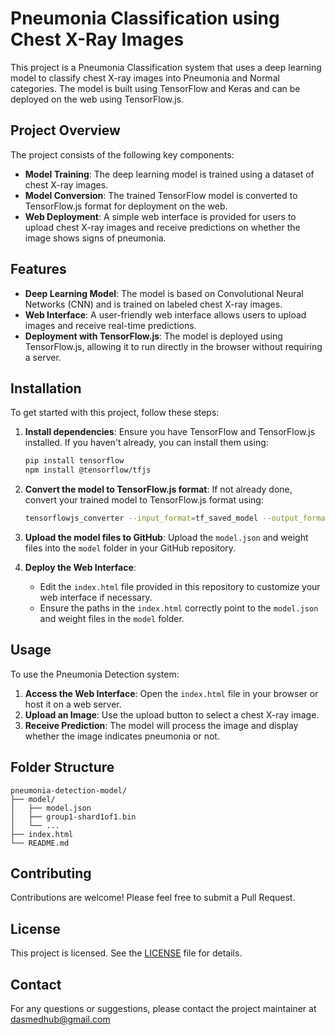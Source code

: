 # Pneumonia Classification using Chest X-Ray Images

This project is a Pneumonia Classification system that uses a deep learning model to classify chest X-ray images into Pneumonia and Normal categories. The model is built using TensorFlow and Keras and can be deployed on the web using TensorFlow.js.

## Project Overview

The project consists of the following key components:
- **Model Training**: The deep learning model is trained using a dataset of chest X-ray images.
- **Model Conversion**: The trained TensorFlow model is converted to TensorFlow.js format for deployment on the web.
- **Web Deployment**: A simple web interface is provided for users to upload chest X-ray images and receive predictions on whether the image shows signs of pneumonia.

## Features

- **Deep Learning Model**: The model is based on Convolutional Neural Networks (CNN) and is trained on labeled chest X-ray images.
- **Web Interface**: A user-friendly web interface allows users to upload images and receive real-time predictions.
- **Deployment with TensorFlow.js**: The model is deployed using TensorFlow.js, allowing it to run directly in the browser without requiring a server.

## Installation

To get started with this project, follow these steps:


1. **Install dependencies**:
   Ensure you have TensorFlow and TensorFlow.js installed. If you haven't already, you can install them using:
   ```bash
   pip install tensorflow
   npm install @tensorflow/tfjs
   ```

2. **Convert the model to TensorFlow.js format**:
   If not already done, convert your trained model to TensorFlow.js format using:
   ```bash
   tensorflowjs_converter --input_format=tf_saved_model --output_format=tfjs_graph_model /path/to/saved_model /path/to/output_folder
   ```

3. **Upload the model files to GitHub**:
   Upload the `model.json` and weight files into the `model` folder in your GitHub repository.

4. **Deploy the Web Interface**:
   - Edit the `index.html` file provided in this repository to customize your web interface if necessary.
   - Ensure the paths in the `index.html` correctly point to the `model.json` and weight files in the `model` folder.

## Usage

To use the Pneumonia Detection system:

1. **Access the Web Interface**: Open the `index.html` file in your browser or host it on a web server.
2. **Upload an Image**: Use the upload button to select a chest X-ray image.
3. **Receive Prediction**: The model will process the image and display whether the image indicates pneumonia or not.

## Folder Structure

```plaintext
pneumonia-detection-model/
├── model/
│   ├── model.json
│   ├── group1-shard1of1.bin
│   └── ...
├── index.html
└── README.md
```

## Contributing

Contributions are welcome! Please feel free to submit a Pull Request.

## License

This project is licensed. See the [LICENSE](LICENSE) file for details.

## Contact

For any questions or suggestions, please contact the project maintainer at dasmedhub@gmail.com
